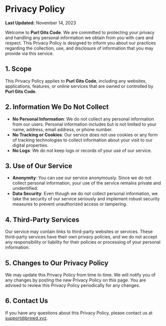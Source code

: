 # Privacy Policy

**Last Updated:** November 14, 2023

Welcome to **Purl Gits Code**. We are committed to protecting your privacy and handling any personal information we obtain from you with care and respect. This Privacy Policy is designed to inform you about our practices regarding the collection, use, and disclosure of information that you may provide via this service.

## 1. Scope

This Privacy Policy applies to **Purl Gits Code**, including any websites, applications, features, or online services that are owned or controlled by **Purl Gits Code**.

## 2. Information We Do Not Collect

- **No Personal Information**: We do not collect any personal information from our users. Personal information includes but is not limited to your name, address, email address, or phone number.
- **No Tracking or Cookies**: Our service does not use cookies or any form of tracking technologies to collect information about your visit to our digital properties.
- **No Logs**: We do not keep logs or records of your use of our service.

## 3. Use of Our Service

- **Anonymity**: You can use our service anonymously. Since we do not collect personal information, your use of the service remains private and unidentified.
- **Data Security**: Even though we do not collect personal information, we take the security of our service seriously and implement robust security measures to prevent unauthorized access or tampering.

## 4. Third-Party Services

Our service may contain links to third-party websites or services. These third-party services have their own privacy policies, and we do not accept any responsibility or liability for their policies or processing of your personal information.

## 5. Changes to Our Privacy Policy

We may update this Privacy Policy from time to time. We will notify you of any changes by posting the new Privacy Policy on this page. You are advised to review this Privacy Policy periodically for any changes.

## 6. Contact Us

If you have any questions about this Privacy Policy, please contact us at [support@brewd.xyz](mailto:support@brewd.xyz).


